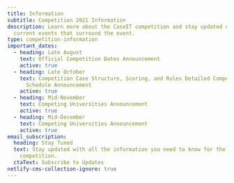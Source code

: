 ```yaml
---
title: Information
subtitle: Competition 2021 Information
description: Learn more about the CaseIT competition and stay updated on new and
  current events that surround the event.
type: competition-information
important_dates:
  - heading: Late August
    text: Official Competition Dates Announcement
    active: true
  - heading: Late October
    text: Competition Case Structure, Scoring, and Rules Detailed Competition Week
      Schedule Announcement
    active: true
  - heading: Mid-November
    text: Competing Universities Announcement
    active: true
  - heading: Mid-December
    text: Competing Universities Announcement
    active: true
email_subscription:
  heading: Stay Tuned
  text: Stay updated with all the information you need to know for the CaseIT 2021
    competition.
  ctaText: Subscribe to Updates
netlify-cms-collection-ignore: true
---
```

